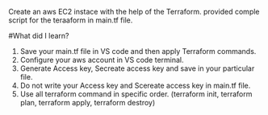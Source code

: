 Create an aws EC2 instace with the help of the Terraform. 
provided comple script for the teraaform in main.tf file.


#What did I learn?
1. Save your main.tf file in VS code and then apply Terraform commands.
2. Configure your aws account in VS code terminal.
3. Generate Access key, Secreate access key and save in your particular file.
4. Do not write your Access key and Scereate access key in main.tf file.
5. Use all terraform command in specific order. (terraform init, terraform plan, terraform apply, terraform destroy)

